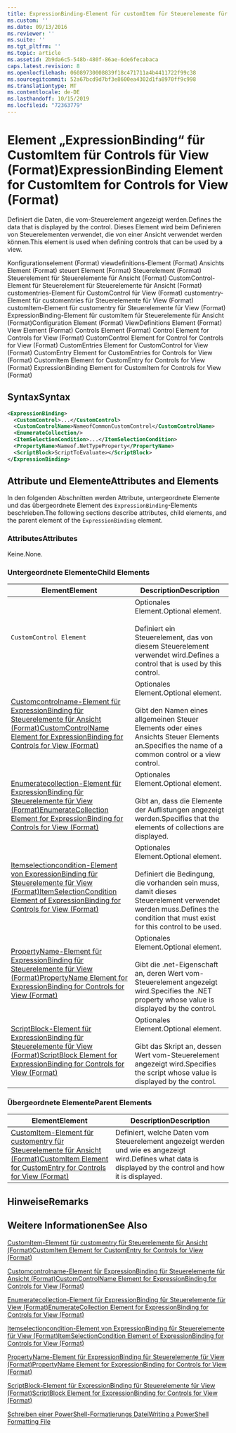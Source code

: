 ```yaml
---
title: ExpressionBinding-Element für customItem für Steuerelemente für Ansicht (Format) | Microsoft-Dokumentation
ms.custom: ''
ms.date: 09/13/2016
ms.reviewer: ''
ms.suite: ''
ms.tgt_pltfrm: ''
ms.topic: article
ms.assetid: 2b9da6c5-548b-480f-86ae-6de6fecabaca
caps.latest.revision: 8
ms.openlocfilehash: 06089730008839f18c471711a4b4411722f99c38
ms.sourcegitcommit: 52a67bcd9d7bf3e8600ea4302d1fa8970ff9c998
ms.translationtype: MT
ms.contentlocale: de-DE
ms.lasthandoff: 10/15/2019
ms.locfileid: "72363779"
---
```

# <a name="expressionbinding-element-for-customitem-for-controls-for-view-format"></a><span data-ttu-id="45c18-102">Element „ExpressionBinding“ für CustomItem für Controls für View (Format)</span><span class="sxs-lookup"><span data-stu-id="45c18-102">ExpressionBinding Element for CustomItem for Controls for View (Format)</span></span>

<span data-ttu-id="45c18-103">Definiert die Daten, die vom-Steuerelement angezeigt werden.</span><span class="sxs-lookup"><span data-stu-id="45c18-103">Defines the data that is displayed by the control.</span></span> <span data-ttu-id="45c18-104">Dieses Element wird beim Definieren von Steuerelementen verwendet, die von einer Ansicht verwendet werden können.</span><span class="sxs-lookup"><span data-stu-id="45c18-104">This element is used when defining controls that can be used by a view.</span></span>

<span data-ttu-id="45c18-105">Konfigurationselement (Format) viewdefinitions-Element (Format) Ansichts Element (Format) steuert Element (Format) Steuerelement (Format) Steuerelement für Steuerelemente für Ansicht (Format) CustomControl-Element für Steuerelement für Steuerelemente für Ansicht (Format) customentries-Element für CustomControl für View (Format) customentry-Element für customentries für Steuerelemente für View (Format) customItem-Element für customentry für Steuerelemente für View (Format) ExpressionBinding-Element für customItem für Steuerelemente für Ansicht (Format)</span><span class="sxs-lookup"><span data-stu-id="45c18-105">Configuration Element (Format) ViewDefinitions Element (Format) View Element (Format) Controls Element (Format) Control Element for Controls for View (Format) CustomControl Element for Control for Controls for View (Format) CustomEntries Element for CustomControl for View (Format) CustomEntry Element for CustomEntries for Controls for View (Format) CustomItem Element for CustomEntry for Controls for View (Format) ExpressionBinding Element for CustomItem for Controls for View (Format)</span></span>

## <a name="syntax"></a><span data-ttu-id="45c18-106">Syntax</span><span class="sxs-lookup"><span data-stu-id="45c18-106">Syntax</span></span>

```xml
<ExpressionBinding>
  <CustomControl>...</CustomControl>
  <CustomControlName>NameofCommonCustomControl</CustomControlName>
  <EnumerateCollection/>
  <ItemSelectionCondition>...</ItemSelectionCondition>
  <PropertyName>Nameof.NetTypeProperty</PropertyName>
  <ScriptBlock>ScriptToEvaluate></ScriptBlock>
</ExpressionBinding>
```

## <a name="attributes-and-elements"></a><span data-ttu-id="45c18-107">Attribute und Elemente</span><span class="sxs-lookup"><span data-stu-id="45c18-107">Attributes and Elements</span></span>

<span data-ttu-id="45c18-108">In den folgenden Abschnitten werden Attribute, untergeordnete Elemente und das übergeordnete Element des `ExpressionBinding`-Elements beschrieben.</span><span class="sxs-lookup"><span data-stu-id="45c18-108">The following sections describe attributes, child elements, and the parent element of the `ExpressionBinding` element.</span></span>

### <a name="attributes"></a><span data-ttu-id="45c18-109">Attributes</span><span class="sxs-lookup"><span data-stu-id="45c18-109">Attributes</span></span>

<span data-ttu-id="45c18-110">Keine.</span><span class="sxs-lookup"><span data-stu-id="45c18-110">None.</span></span>

### <a name="child-elements"></a><span data-ttu-id="45c18-111">Untergeordnete Elemente</span><span class="sxs-lookup"><span data-stu-id="45c18-111">Child Elements</span></span>

|<span data-ttu-id="45c18-112">Element</span><span class="sxs-lookup"><span data-stu-id="45c18-112">Element</span></span>|<span data-ttu-id="45c18-113">Description</span><span class="sxs-lookup"><span data-stu-id="45c18-113">Description</span></span>|
|-------------|-----------------|
|`CustomControl Element`|<span data-ttu-id="45c18-114">Optionales Element.</span><span class="sxs-lookup"><span data-stu-id="45c18-114">Optional element.</span></span><br /><br /> <span data-ttu-id="45c18-115">Definiert ein Steuerelement, das von diesem Steuerelement verwendet wird.</span><span class="sxs-lookup"><span data-stu-id="45c18-115">Defines a control that is used by this control.</span></span>|
|[<span data-ttu-id="45c18-116">Customcontrolname-Element für ExpressionBinding für Steuerelemente für Ansicht (Format)</span><span class="sxs-lookup"><span data-stu-id="45c18-116">CustomControlName Element for ExpressionBinding for Controls for View (Format)</span></span>](./customcontrolname-element-for-expressionbinding-for-controls-for-view-format.md)|<span data-ttu-id="45c18-117">Optionales Element.</span><span class="sxs-lookup"><span data-stu-id="45c18-117">Optional element.</span></span><br /><br /> <span data-ttu-id="45c18-118">Gibt den Namen eines allgemeinen Steuer Elements oder eines Ansichts Steuer Elements an.</span><span class="sxs-lookup"><span data-stu-id="45c18-118">Specifies the name of a common control or a view control.</span></span>|
|[<span data-ttu-id="45c18-119">Enumeratecollection-Element für ExpressionBinding für Steuerelemente für View (Format)</span><span class="sxs-lookup"><span data-stu-id="45c18-119">EnumerateCollection Element for ExpressionBinding for Controls for View (Format)</span></span>](./enumeratecollection-element-for-expressionbinding-for-controls-for-view-format.md)|<span data-ttu-id="45c18-120">Optionales Element.</span><span class="sxs-lookup"><span data-stu-id="45c18-120">Optional element.</span></span><br /><br /> <span data-ttu-id="45c18-121">Gibt an, dass die Elemente der Auflistungen angezeigt werden.</span><span class="sxs-lookup"><span data-stu-id="45c18-121">Specifies that the elements of collections are displayed.</span></span>|
|[<span data-ttu-id="45c18-122">Itemselectioncondition-Element von ExpressionBinding für Steuerelemente für View (Format)</span><span class="sxs-lookup"><span data-stu-id="45c18-122">ItemSelectionCondition Element of ExpressionBinding for Controls for View (Format)</span></span>](./itemselectioncondition-element-for-expressionbinding-for-controls-for-view-format.md)|<span data-ttu-id="45c18-123">Optionales Element.</span><span class="sxs-lookup"><span data-stu-id="45c18-123">Optional element.</span></span><br /><br /> <span data-ttu-id="45c18-124">Definiert die Bedingung, die vorhanden sein muss, damit dieses Steuerelement verwendet werden muss.</span><span class="sxs-lookup"><span data-stu-id="45c18-124">Defines the condition that must exist for this control to be used.</span></span>|
|[<span data-ttu-id="45c18-125">PropertyName-Element für ExpressionBinding für Steuerelemente für View (Format)</span><span class="sxs-lookup"><span data-stu-id="45c18-125">PropertyName Element for ExpressionBinding for Controls for View (Format)</span></span>](./propertyname-element-for-expressionbinding-for-controls-for-view-format.md)|<span data-ttu-id="45c18-126">Optionales Element.</span><span class="sxs-lookup"><span data-stu-id="45c18-126">Optional element.</span></span><br /><br /> <span data-ttu-id="45c18-127">Gibt die .net-Eigenschaft an, deren Wert vom-Steuerelement angezeigt wird.</span><span class="sxs-lookup"><span data-stu-id="45c18-127">Specifies the .NET property whose value is displayed by the control.</span></span>|
|[<span data-ttu-id="45c18-128">ScriptBlock-Element für ExpressionBinding für Steuerelemente für View (Format)</span><span class="sxs-lookup"><span data-stu-id="45c18-128">ScriptBlock Element for ExpressionBinding for Controls for View (Format)</span></span>](./scriptblock-element-for-expressionbinding-for-controls-for-view-format.md)|<span data-ttu-id="45c18-129">Optionales Element.</span><span class="sxs-lookup"><span data-stu-id="45c18-129">Optional element.</span></span><br /><br /> <span data-ttu-id="45c18-130">Gibt das Skript an, dessen Wert vom-Steuerelement angezeigt wird.</span><span class="sxs-lookup"><span data-stu-id="45c18-130">Specifies the script whose value is displayed by the control.</span></span>|

### <a name="parent-elements"></a><span data-ttu-id="45c18-131">Übergeordnete Elemente</span><span class="sxs-lookup"><span data-stu-id="45c18-131">Parent Elements</span></span>

|<span data-ttu-id="45c18-132">Element</span><span class="sxs-lookup"><span data-stu-id="45c18-132">Element</span></span>|<span data-ttu-id="45c18-133">Description</span><span class="sxs-lookup"><span data-stu-id="45c18-133">Description</span></span>|
|-------------|-----------------|
|[<span data-ttu-id="45c18-134">CustomItem-Element für customentry für Steuerelemente für Ansicht (Format)</span><span class="sxs-lookup"><span data-stu-id="45c18-134">CustomItem Element for CustomEntry for Controls for View (Format)</span></span>](./customitem-element-for-customentry-for-controls-for-view-format.md)|<span data-ttu-id="45c18-135">Definiert, welche Daten vom Steuerelement angezeigt werden und wie es angezeigt wird.</span><span class="sxs-lookup"><span data-stu-id="45c18-135">Defines what data is displayed by the control and how it is displayed.</span></span>|

## <a name="remarks"></a><span data-ttu-id="45c18-136">Hinweise</span><span class="sxs-lookup"><span data-stu-id="45c18-136">Remarks</span></span>

## <a name="see-also"></a><span data-ttu-id="45c18-137">Weitere Informationen</span><span class="sxs-lookup"><span data-stu-id="45c18-137">See Also</span></span>

[<span data-ttu-id="45c18-138">CustomItem-Element für customentry für Steuerelemente für Ansicht (Format)</span><span class="sxs-lookup"><span data-stu-id="45c18-138">CustomItem Element for CustomEntry for Controls for View (Format)</span></span>](./customitem-element-for-customentry-for-controls-for-view-format.md)

[<span data-ttu-id="45c18-139">Customcontrolname-Element für ExpressionBinding für Steuerelemente für Ansicht (Format)</span><span class="sxs-lookup"><span data-stu-id="45c18-139">CustomControlName Element for ExpressionBinding for Controls for View (Format)</span></span>](./customcontrolname-element-for-expressionbinding-for-controls-for-view-format.md)

[<span data-ttu-id="45c18-140">Enumeratecollection-Element für ExpressionBinding für Steuerelemente für View (Format)</span><span class="sxs-lookup"><span data-stu-id="45c18-140">EnumerateCollection Element for ExpressionBinding for Controls for View (Format)</span></span>](./enumeratecollection-element-for-expressionbinding-for-controls-for-view-format.md)

[<span data-ttu-id="45c18-141">Itemselectioncondition-Element von ExpressionBinding für Steuerelemente für View (Format)</span><span class="sxs-lookup"><span data-stu-id="45c18-141">ItemSelectionCondition Element of ExpressionBinding for Controls for View (Format)</span></span>](./itemselectioncondition-element-for-expressionbinding-for-controls-for-view-format.md)

[<span data-ttu-id="45c18-142">PropertyName-Element für ExpressionBinding für Steuerelemente für View (Format)</span><span class="sxs-lookup"><span data-stu-id="45c18-142">PropertyName Element for ExpressionBinding for Controls for View (Format)</span></span>](./propertyname-element-for-expressionbinding-for-controls-for-view-format.md)

[<span data-ttu-id="45c18-143">ScriptBlock-Element für ExpressionBinding für Steuerelemente für View (Format)</span><span class="sxs-lookup"><span data-stu-id="45c18-143">ScriptBlock Element for ExpressionBinding for Controls for View (Format)</span></span>](./scriptblock-element-for-expressionbinding-for-controls-for-view-format.md)

[<span data-ttu-id="45c18-144">Schreiben einer PowerShell-Formatierungs Datei</span><span class="sxs-lookup"><span data-stu-id="45c18-144">Writing a PowerShell Formatting File</span></span>](./writing-a-powershell-formatting-file.md)
